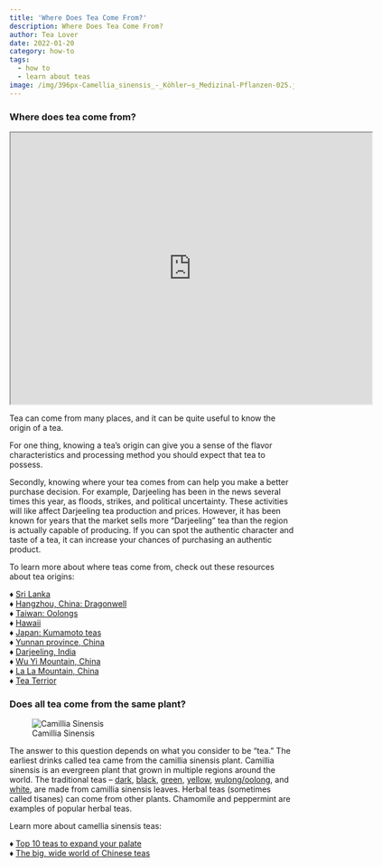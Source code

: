 ```yaml
---
title: 'Where Does Tea Come From?'
description: Where Does Tea Come From?
author: Tea Lover
date: 2022-01-20
category: how-to
tags:
  - how to
  - learn about teas
image: /img/396px-Camellia_sinensis_-_Köhler–s_Medizinal-Pflanzen-025.jpg
---
```


### Where does tea come from?

<iframe loading="lazy" src="https://web.archive.org/web/20210419001748if_/https://www.google.com/maps/d/u/0/embed?mid=1qmkLSVodv4KvT38UFQOAn8kw1OA" width="640" height="480"></iframe>

Tea can come from many places, and it can be quite useful to know the origin of a tea.

For one thing, knowing a tea’s origin can give you a sense of the flavor characteristics and processing method you should expect that tea to possess.

Secondly, knowing where your tea comes from can help you make a better purchase decision. For example, Darjeeling has been in the news several times this year, as floods, strikes, and political uncertainty. These activities will like affect Darjeeling tea production and prices. However, it has been known for years that the market sells more “Darjeeling” tea than the region is actually capable of producing. If you can spot the authentic character and taste of a tea, it can increase your chances of purchasing an authentic product.

To learn more about where teas come from, check out these resources about tea origins:

♦ [Sri Lanka](https://web.archive.org/web/20210419001748/http://walkerteareview.com//conversation-sri-lanka-teas/)  
♦ [Hangzhou, China: Dragonwell](https://web.archive.org/web/20210419001748/http://walkerteareview.com//longjing-dragon-well-teas-across-origin-cultivar-grade-and-harvest/)  
♦ [Taiwan: Oolongs](https://web.archive.org/web/20210419001748/http://walkerteareview.com//taiwan-oolongs-from-tea-magazine/)  
♦ [Hawaii](https://web.archive.org/web/20210419001748/http://walkerteareview.com//hawaii-grown-teas/)  
♦ [Japan: Kumamoto teas](https://web.archive.org/web/20210419001748/http://walkerteareview.com//conversation-on-kumamoto-teas/)  
♦ [Yunnan province, China](https://web.archive.org/web/20210419001748/http://walkerteareview.com//tea-origins-yunnan-province/)  
♦ [Darjeeling, India](https://web.archive.org/web/20210419001748/http://walkerteareview.com//tea-origins-darjeeling/)  
♦ [Wu Yi Mountain, China](https://web.archive.org/web/20210419001748/http://walkerteareview.com//tea-origins-wu-yi-mountain-fujian-province-china/)  
♦ [La La Mountain, China](https://web.archive.org/web/20210419001748/http://walkerteareview.com//tea-origins-lala-shan-taiwan/)  
♦ [Tea Terrior](https://web.archive.org/web/20210419001748/http://walkerteareview.com//tag/terroir/)

### Does all tea come from the same plant?

<!-- image -->
<figure>
    <img class="rounded" src="/img/396px-Camellia_sinensis_-_Köhler–s_Medizinal-Pflanzen-025.jpg" alt="Camillia Sinensis">
    <figcaption>Camillia Sinensis</figcaption>
</figure>

The answer to this question depends on what you consider to be “tea.” The earliest drinks called tea came from the camillia sinensis plant. Camillia sinensis is an evergreen plant that grown in multiple regions around the world. The traditional teas – [dark](https://web.archive.org/web/20210419001748/http://walkerteareview.com//tag/hei-cha/), [black](https://web.archive.org/web/20210419001748/http://walkerteareview.com//category/black/), [green](https://web.archive.org/web/20210419001748/http://walkerteareview.com//tag/green/), [yellow](https://web.archive.org/web/20210419001748/http://walkerteareview.com//tag/yellow/), [wulong/oolong](https://web.archive.org/web/20210419001748/http://walkerteareview.com//tag/wulongoolong/), and [white](https://web.archive.org/web/20210419001748/http://walkerteareview.com//category/white/), are made from camillia sinensis leaves. Herbal teas (sometimes called tisanes) can come from other plants. Chamomile and peppermint are examples of popular herbal teas.

Learn more about camellia sinensis teas:

♦ [Top 10 teas to expand your palate](https://web.archive.org/web/20210419001748/http://walkerteareview.com//top-10-teas-to-expand-your-tea-palate/)  
♦ [The big, wide world of Chinese teas](https://web.archive.org/web/20210419001748/http://walkerteareview.com//the-big-wide-world-of-chinese-teas/)
